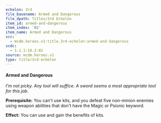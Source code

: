 ```yaml
---
echelon: 3rd
file_basename: Armed and Dangerous
file_dpath: Titles/3rd Echelon
item_id: armed-and-dangerous
item_index: '02'
item_name: Armed and Dangerous
scc:
  - mcdm.heroes.v1:title.3rd-echelon:armed-and-dangerous
scdc:
  - 1.1.1:16.2:02
source: mcdm.heroes.v1
type: title/3rd-echelon
---
```


#### Armed and Dangerous

*I'm not picky. Any tool will suffice. A sword seems a most appropriate tool for this job.*

**Prerequisite:** You can't use kits, and you defeat five non-minion enemies using weapon abilities that don't have the Magic or Psionic keyword.

**Effect:** You can use and gain the benefits of kits.
